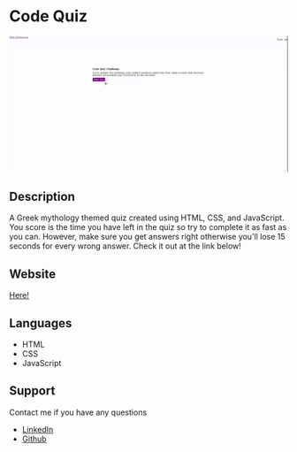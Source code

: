 # Code Quiz

![A user clicks through an interactive coding quiz, then enters initials to save the high score before resetting and starting over.](code-quiz.gif)
## Description

A Greek mythology themed quiz created using HTML, CSS, and JavaScript. You score is the time you have left in the quiz so try to complete it as fast as you can. However, make sure you get answers right otherwise you'll lose 15 seconds for every wrong answer. Check it out at the link below!

## Website

[Here!](https://ezequielmejiasmelo.github.io/code-quiz/)


## Languages

- HTML
- CSS
- JavaScript

## Support

Contact me if you have any questions

- [LinkedIn](https://www.linkedin.com/in/ezequiel-mejias-melo)
- [Github](https://github.com/EzequielMejiasMelo)